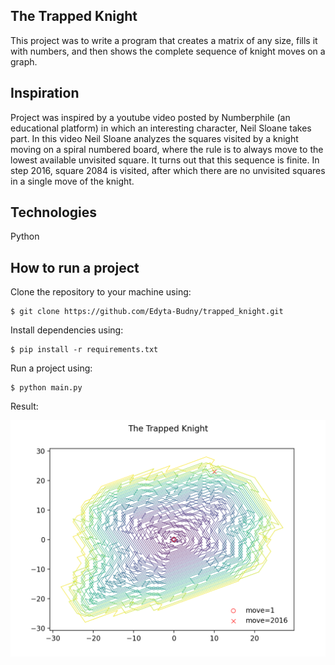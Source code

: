 ## The Trapped Knight

This project was to write a program that creates a matrix of any size, fills it with numbers, and then shows the complete sequence of knight moves on a graph.

## Inspiration
Project was inspired by a youtube video posted by Numberphile (an educational platform) in which an interesting character, Neil Sloane takes part. In this video Neil Sloane analyzes the squares visited by a knight moving on a spiral numbered board, where the rule is to always move to the lowest available unvisited square. It turns out that this sequence is finite. In step 2016, square 2084 is visited, after which there are no unvisited squares in a single move of the knight. 

## Technologies

Python

## How to run a project

Clone the repository to your machine using:
```console
$ git clone https://github.com/Edyta-Budny/trapped_knight.git
```

Install dependencies using:
```console
$ pip install -r requirements.txt
```

Run a project using:
```console
$ python main.py
```

Result:

![Result](figure.png)